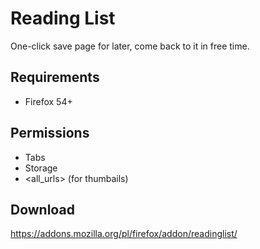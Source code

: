 # Reading List
One-click save page for later, come back to it in free time.

## Requirements
- Firefox 54+

## Permissions
- Tabs
- Storage
- <all_urls> (for thumbails)

## Download
https://addons.mozilla.org/pl/firefox/addon/readinglist/
